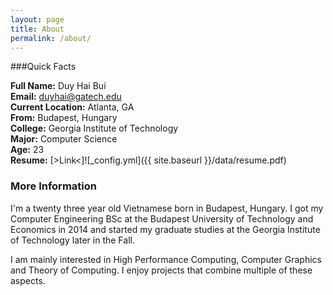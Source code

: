 ```yaml
---
layout: page
title: About
permalink: /about/
---
```


###Quick Facts

**Full Name:** Duy Hai Bui<br>
**Email:** <a href="mailto:duyhai@gatech.edu">duyhai@gatech.edu<a/><br>
**Current Location:** Atlanta, GA<br>
**From:** Budapest, Hungary<br>
**College:** Georgia Institute of Technology<br>
**Major:** Computer Science<br>
**Age:** 23<br>
**Resume:** [>Link<]![_config.yml]({{ site.baseurl }}/data/resume.pdf)

### More Information

I'm a twenty three year old Vietnamese born in Budapest, Hungary. I got my Computer Engineering BSc at the Budapest University of Technology and Economics in 2014 and started my graduate studies at the Georgia Institute of Technology later in the Fall.

I am mainly interested in High Performance Computing, Computer Graphics and Theory of Computing. I enjoy projects that combine multiple of these aspects.

